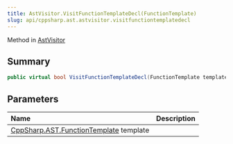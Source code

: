 ```yaml
---
title: AstVisitor.VisitFunctionTemplateDecl(FunctionTemplate)
slug: api/cppsharp.ast.astvisitor.visitfunctiontemplatedecl
---
```

Method in [AstVisitor](/api/cppsharp/ast/astvisitor)

## Summary



```csharp
public virtual bool VisitFunctionTemplateDecl(FunctionTemplate template)
```

## Parameters

|Name|Description|
|:---|:---|
|[CppSharp.AST.FunctionTemplate](/api/cppsharp/ast/functiontemplate) template||

